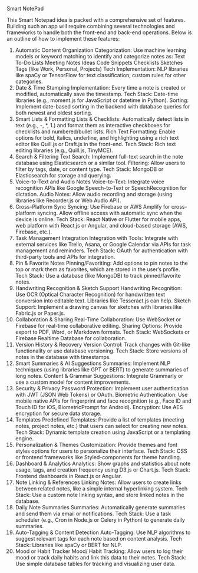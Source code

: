 Smart NotePad


This Smart Notepad idea is packed with a comprehensive set of features. Building such an app will require combining several technologies and frameworks to handle both the front-end and back-end operations. Below is an outline of how to implement these features:

1. Automatic Content Organization
Categorization: Use machine learning models or keyword matching to identify and categorize notes as:
Text
To-Do Lists
Meeting Notes
Ideas
Code Snippets
Checklists
Sketches
Tags (like Work, Personal, Projects)
Tech Implementation: NLP libraries like spaCy or TensorFlow for text classification; custom rules for other categories.
2. Date & Time Stamping
Implementation: Every time a note is created or modified, automatically save the timestamp.
Tech Stack: Date-time libraries (e.g., moment.js for JavaScript or datetime in Python).
Sorting: Implement date-based sorting in the backend with database queries for both newest and oldest sorting.
3. Smart Lists & Formatting
Lists & Checklists: Automatically detect lists in text (e.g., -, *, 1.) and format them as interactive checkboxes for checklists and numbered/bullet lists.
Rich Text Formatting: Enable options for bold, italics, underline, and highlighting using a rich text editor like Quill.js or Draft.js in the front-end.
Tech Stack: Rich text editing libraries (e.g., Quill.js, TinyMCE).
4. Search & Filtering
Text Search: Implement full-text search in the note database using Elasticsearch or a similar tool.
Filtering: Allow users to filter by tags, date, or content type.
Tech Stack: MongoDB or Elasticsearch for storage and querying.
5. Voice-to-Text and Audio Notes
Voice-to-Text: Integrate voice recognition APIs like Google Speech-to-Text or SpeechRecognition for dictation.
Audio Notes: Allow audio recording and storage (using libraries like Recorder.js or Web Audio API).
6. Cross-Platform Sync
Syncing: Use Firebase or AWS Amplify for cross-platform syncing. Allow offline access with automatic sync when the device is online.
Tech Stack: React Native or Flutter for mobile apps, web platform with React.js or Angular, and cloud-based storage (AWS, Firebase, etc.).
7. Task Management Integration
Integration with Tools: Integrate with external services like Trello, Asana, or Google Calendar via APIs for task management and reminders.
Tech Stack: OAuth for authentication with third-party tools and APIs for integration.
8. Pin & Favorite Notes
Pinning/Favoriting: Add options to pin notes to the top or mark them as favorites, which are stored in the user’s profile.
Tech Stack: Use a database (like MongoDB) to track pinned/favorite notes.
9. Handwriting Recognition & Sketch Support
Handwriting Recognition: Use OCR (Optical Character Recognition) for handwritten text conversion into editable text. Libraries like Tesseract.js can help.
Sketch Support: Implement a drawing canvas for sketches with libraries like Fabric.js or Paper.js.
10. Collaboration & Sharing
Real-Time Collaboration: Use WebSocket or Firebase for real-time collaborative editing.
Sharing Options: Provide export to PDF, Word, or Markdown formats.
Tech Stack: WebSockets or Firebase Realtime Database for collaboration.
11. Version History & Recovery
Version Control: Track changes with Git-like functionality or use database versioning.
Tech Stack: Store versions of notes in the database with timestamps.
12. Smart Summaries & AI Suggestions
Summaries: Implement NLP techniques (using libraries like GPT or BERT) to generate summaries of long notes.
Content & Grammar Suggestions: Integrate Grammarly or use a custom model for content improvements.
13. Security & Privacy
Password Protection: Implement user authentication with JWT (JSON Web Tokens) or OAuth.
Biometric Authentication: Use mobile native APIs for fingerprint and face recognition (e.g., Face ID and Touch ID for iOS, BiometricPrompt for Android).
Encryption: Use AES encryption for secure data storage.
14. Templates
Predefined Templates: Provide a list of templates (meeting notes, project notes, etc.) that users can select for creating new notes.
Tech Stack: Dynamic template creation using JavaScript or a templating engine.
15. Personalization & Themes
Customization: Provide themes and font styles options for users to personalize their interface.
Tech Stack: CSS or frontend frameworks like Styled-components for theme handling.
16. Dashboard & Analytics
Analytics: Show graphs and statistics about note usage, tags, and creation frequency using D3.js or Chart.js.
Tech Stack: Frontend dashboards in React.js or Angular.
17. Note Linking & References
Linking Notes: Allow users to create links between related notes, like a simple internal hyperlinking system.
Tech Stack: Use a custom note linking syntax, and store linked notes in the database.
18. Daily Note Summaries
Summaries: Automatically generate summaries and send them via email or notifications.
Tech Stack: Use a task scheduler (e.g., Cron in Node.js or Celery in Python) to generate daily summaries.
19. Auto-Tagging & Content Detection
Auto-Tagging: Use NLP algorithms to suggest relevant tags for each note based on content analysis.
Tech Stack: Libraries like spaCy or BERT for NLP.
20. Mood or Habit Tracker
Mood/ Habit Tracking: Allow users to log their mood or track daily habits and link this data to their notes.
Tech Stack: Use simple database tables for tracking and visualizing user data.